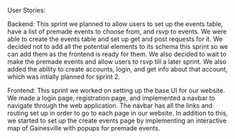 User Stories:

Backend:
This sprint we planned to allow users to set up the events table, have a list of premade events to choose from, and rsvp to events. We were able to create the events table and set up get and post requests for it. We decided not to add all the potential elements to its schema this sprint so we can add them as the frontend is ready for them. We also decided to wait to make the premade events and allow users to rsvp till a later sprint. We also added the ability to create accounts, login, and get info about that account, which was intially planned for sprint 2.

Frontend:
This sprint we worked on setting up the base UI for our website. We made a login page, registration page, and implemented a navbar to navigate through the web application. The navbar has all the links and routing set up in order to go to each page in our website. In addition to this, we started to set up the create events page by implementing an interactive map of Gainesville with popups for premade events. 
